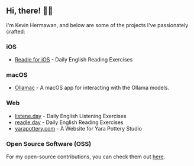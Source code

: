 ## Hi, there! 👋🏼

I'm Kevin Hermawan, and below are some of the projects I've passionately crafted:

### iOS

- [Readle for iOS](https://apps.apple.com/us/app/readle-reading-exercises/id6467619365) - Daily English Reading Exercises

### macOS

- [Ollamac](https://github.com/kevinhermawan/Ollamac) - A macOS app for interacting with the Ollama models.

### Web

- [listene.day](https://www.listene.day) - Daily English Listening Exercises
- [readle.day](https://www.readle.day) - Daily English Reading Exercises
- [yarapottery.com](https://www.yarapottery.com) - A Website for Yara Pottery Studio

### Open Source Software (OSS)

For my open-source contributions, you can check them out [here](https://github.com/kevinhermawan?tab=repositories).
